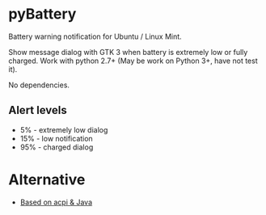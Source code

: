 # pyBattery #

Battery warning notification for Ubuntu / Linux Mint.

Show message dialog with GTK 3 when battery is extremely low or fully charged. Work with python 2.7+ (May be work on Python 3+, have not test it).

No dependencies.

## Alert levels ##

* 5% - extremely low dialog
* 15% - low notification
* 95% - charged dialog

# Alternative #

* [Based on acpi & Java](http://linuxsoftware.moncerbae.com/2015/07/how-to-create-battery-warning-in-ubuntu.html)